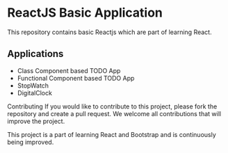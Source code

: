 # ReactJS Basic Application

This repository contains basic Reactjs which are part of learning React.

## Applications

- Class Component based TODO App
- Functional Component based TODO App
- StopWatch
- DigitalClock


Contributing
If you would like to contribute to this project, please fork the repository and create a pull request. We welcome all contributions that will improve the project.

This project is a part of learning React and Bootstrap and is continuously being improved.

